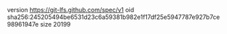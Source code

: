 version https://git-lfs.github.com/spec/v1
oid sha256:245205494be6531d23c6a59381b982e1f17df25e5947787e927b7ce98961947e
size 20199
